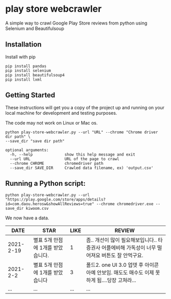 # play store webcrawler

A simple way to crawl Google Play Store reviews from python using Selenium and Beautifulsoup

## Installation

Install with pip

```
pip install pandas
pip install selenium
pip install beautifulsoup4
pip install lxml
```



## Getting Started

These instructions will get you a copy of the project up and running on your local machine for development and testing purposes.

The code may not work on Linux or Mac os.

```
python play-store-webcrawler.py --url "URL" --chrome "Chrome driver dir path" \
--save_dir "save dir path"
```

```
optional arguments:
  -h, --help           	  show this help message and exit
  --url URL            	  URL of the page to crawl
  --chrome CHROME         chromedriver path
  --save_dir SAVE_DIR  	  Crawled data filename, ex) 'output.csv'
```

## Running a Python script:
```
python play-store-webcrawler.py --url "https://play.google.com/store/apps/details?id=com.daou.herosw&showAllReviews=true" --chrome chromedriver.exe --save_dir kiwoom.csv
```
We now have a data.

| DATE      | STAR                              | LIKE | REVIEW                                                       |
| --------- | --------------------------------- | ---- | ------------------------------------------------------------ |
| 2021-2-19 | 별표 5개 만점에 1개를 받았습니다. | 1    | 좀.. 개선이 많이 필요해보입니다.. 타 증권사 어플에비해 가독성이 너무 떨어져요 버튼도 잘 안먹구요. |
| 2021-2-2  | 별표 5개 만점에 1개를 받았습니다  | 3    | 폴드2. one UI 3.0 업뎃 후 아이콘 아예 안보임. 매도도 매수도 이제 못하게 됨....당장 고쳐라... |
| ...       | ...                               | ...  | ...                                                          |


